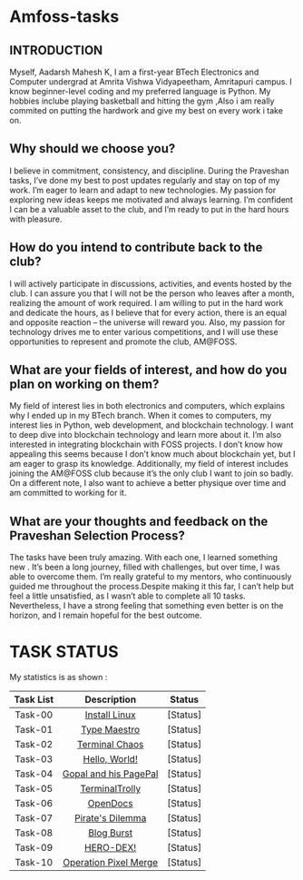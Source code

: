 # Amfoss-tasks

## INTRODUCTION

Myself, Aadarsh Mahesh K, I am a first-year BTech Electronics and Computer undergrad at Amrita Vishwa Vidyapeetham, Amritapuri campus. I know beginner-level coding and my preferred language is Python. My hobbies inclube playing basketball and hitting the gym ,Also i am really commited on putting the hardwork and give my best on every work i take on.
## **Why should we choose you?**

I believe in commitment, consistency, and discipline. During the Praveshan tasks, I’ve done my best to post updates regularly and stay on top of my work. I’m eager to learn and adapt to new technologies. My passion for exploring new ideas keeps me motivated and always learning. I’m confident I can be a valuable asset to the club, and I’m ready to put in the hard hours with pleasure.

## **How do you intend to contribute back to the club?**
I will actively participate in discussions, activities, and events hosted by the club. I can assure you that I will not be the person who leaves after a month, realizing the amount of work required. I am willing to put in the hard work and dedicate the hours, as I believe that for every action, there is an equal and opposite reaction – the universe will reward you. Also, my passion for technology drives me to enter various competitions, and I will use these opportunities to represent and promote the club, AM@FOSS.

## **What are your fields of interest, and how do you plan on working on them?**

My field of interest lies in both electronics and computers, which explains why I ended up in my BTech branch. When it comes to computers, my interest lies in Python, web development, and blockchain technology. I want to deep dive into blockchain technology and learn more about it. I’m also interested in integrating blockchain with FOSS projects. I don’t know how appealing this seems because I don’t know much about blockchain yet, but I am eager to grasp its knowledge. Additionally, my field of interest includes joining the AM@FOSS club because it’s the only club I want to join so badly. On a different note, I also want to achieve a better physique over time and am committed to working for it.


## **What are your thoughts and feedback on the Praveshan Selection Process?**

The tasks have been truly amazing. With each one, I learned something new . It’s been a long journey, filled with challenges, but over time, I was able to overcome them. I’m really grateful to my mentors, who continuously guided me throughout the process.Despite making it this far, I can’t help but feel a little unsatisfied, as I wasn’t able to complete all 10 tasks. Nevertheless, I have a strong feeling that something even better is on the horizon, and I remain hopeful for the best outcome.

# **TASK STATUS**

My statistics is as shown :

| Task List | Description | Status |
| :-:       | :-:         | :-:    |
| Task-00   | [Install Linux](https://github.com/AadarshM07/amfoss-tasks/tree/main/Task-00) | [Status] |
| Task-01   | [Type Maestro](https://github.com/AadarshM07/amfoss-tasks/tree/main/Task-01) | [Status] |
| Task-02   | [Terminal Chaos](https://github.com/AadarshM07/amfoss-tasks/tree/main/Task-02) | [Status] |
| Task-03   | [Hello, World!](https://github.com/AadarshM07/amfoss-tasks/tree/main/Task-03) | [Status] |
| Task-04   | [Gopal and his PagePal](https://github.com/AadarshM07/amfoss-tasks/tree/main/Task-04)  | [Status] |
| Task-05   | [TerminalTrolly](https://github.com/AadarshM07/amfoss-tasks/tree/main/Task-05) | [Status] |
| Task-06   | [OpenDocs](https://github.com/AadarshM07/amfoss-tasks/tree/main/Task-06) | [Status] |
| Task-07   | [Pirate's Dilemma](https://github.com/AadarshM07/amfoss-tasks/tree/main/Task-07) | [Status] |
| Task-08   | [Blog Burst](https://github.com/AadarshM07/amfoss-tasks/tree/main/Task-08) | [Status] |
| Task-09   | [HERO-DEX!](https://github.com/AadarshM07/amfoss-tasks/tree/main/Task-09)| [Status] |
| Task-10   | [Operation Pixel Merge](https://github.com/AadarshM07/amfoss-tasks/tree/main/Task-10)| [Status] |






